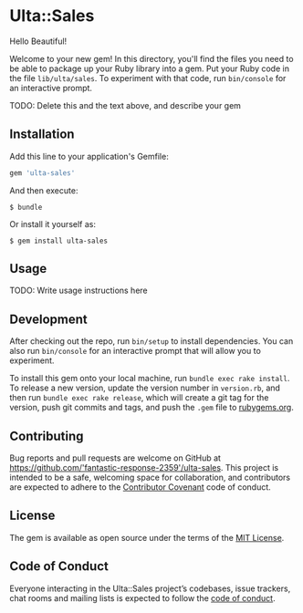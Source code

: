 # Ulta::Sales

Hello Beautiful!  

Welcome to your new gem! In this directory, you'll find the files you need to be able to package up your Ruby library into a gem. Put your Ruby code in the file `lib/ulta/sales`. To experiment with that code, run `bin/console` for an interactive prompt.

TODO: Delete this and the text above, and describe your gem

## Installation

Add this line to your application's Gemfile:

```ruby
gem 'ulta-sales'
```

And then execute:

    $ bundle

Or install it yourself as:

    $ gem install ulta-sales

## Usage

TODO: Write usage instructions here

## Development

After checking out the repo, run `bin/setup` to install dependencies. You can also run `bin/console` for an interactive prompt that will allow you to experiment.

To install this gem onto your local machine, run `bundle exec rake install`. To release a new version, update the version number in `version.rb`, and then run `bundle exec rake release`, which will create a git tag for the version, push git commits and tags, and push the `.gem` file to [rubygems.org](https://rubygems.org).

## Contributing

Bug reports and pull requests are welcome on GitHub at https://github.com/'fantastic-response-2359'/ulta-sales. This project is intended to be a safe, welcoming space for collaboration, and contributors are expected to adhere to the [Contributor Covenant](http://contributor-covenant.org) code of conduct.

## License

The gem is available as open source under the terms of the [MIT License](https://opensource.org/licenses/MIT).

## Code of Conduct

Everyone interacting in the Ulta::Sales project’s codebases, issue trackers, chat rooms and mailing lists is expected to follow the [code of conduct](https://github.com/'fantastic-response-2359'/ulta-sales/blob/master/CODE_OF_CONDUCT.md).
